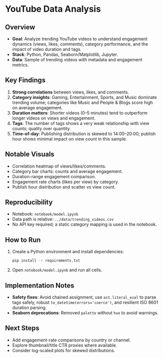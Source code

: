 # YouTube Data Analysis

## Overview
- **Goal**: Analyze trending YouTube videos to understand engagement dynamics (views, likes, comments), category performance, and the impact of video duration and tags.
- **Stack**: Python, Pandas, Seaborn/Matplotlib, Jupyter.
- **Data**: Sample of trending videos with metadata and engagement metrics.

## Key Findings
1. **Strong correlations** between views, likes, and comments.
2. **Category insights**: Gaming, Entertainment, Sports, and Music dominate trending volume; categories like Music and People & Blogs score high on average engagement.
3. **Duration matters**: Shorter videos (0–5 minutes) tend to outperform longer videos on views and engagement.
4. **Tags**: The number of tags shows a very weak relationship with view counts; quality over quantity.
5. **Time-of-day**: Publishing distribution is skewed to 14:00–20:00; publish hour shows minimal impact on view count in this sample.

## Notable Visuals
- Correlation heatmap of views/likes/comments.
- Category bar charts: counts and average engagement.
- Duration-range engagement comparison.
- Engagement rate charts (likes per view) by category.
- Publish hour distribution and scatter vs view count.

## Reproducibility
- Notebook: `notebook/model.ipynb`
- Data path is relative: `../data/trending_videos.csv`
- No API key required; a static category mapping is used in the notebook.

## How to Run
1. Create a Python environment and install dependencies:
   ```bash
   pip install -r requirements.txt
   ```
2. Open `notebook/model.ipynb` and run all cells.

## Implementation Notes
- **Safety fixes**: Avoid chained assignment, use `ast.literal_eval` to parse tags safely, robust `to_datetime(errors='coerce')`, and resilient ISO 8601 duration parsing.
- **Seaborn deprecations**: Removed `palette` without `hue` to avoid warnings.

## Next Steps
- Add engagement-rate comparisons by country or channel.
- Explore thumbnail/title CTR proxies where available.
- Consider log-scaled plots for skewed distributions.

